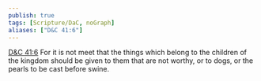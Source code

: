 ```yaml
---
publish: true
tags: [Scripture/DaC, noGraph]
aliases: ["D&C 41:6"]
---
```

[D&C 41:6](https://churchofjesuschrist.org/study/scriptures/dc-testament/dc/41?lang=eng&id=p6#p6) For it is not meet that the things which belong to the children of the kingdom should be given to them that are not worthy, or to dogs, or the pearls to be cast before swine.
